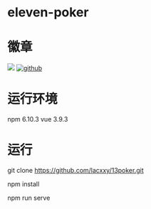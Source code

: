 # eleven-poker
# 徽章
<a href="https://travis-ci.org/onevcat/Kingfisher">![](https://img.shields.io/travis/onevcat/Kingfisher/master.svg)</a>
<a href="https://github.com/snowdreams1006"><img src="https://img.shields.io/badge/github-snowdreams1006-brightgreen.svg" alt="github"></a>

# 运行环境

npm 6.10.3
vue 3.9.3

# 运行
 
 git clone https://github.com/lacxxy/13poker.git
 
 npm install
 
 npm run serve
 
